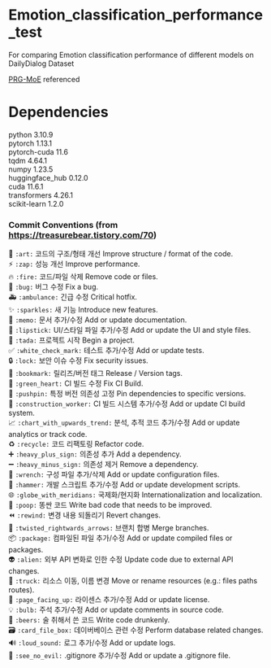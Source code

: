 # Emotion_classification_performance_test
For comparing Emotion classification performance of different models on DailyDialog Dataset

[PRG-MoE](https://github.com/jdjin3000/PRG-MoE) referenced

# Dependencies
python 3.10.9<br>
pytorch 1.13.1<br>
pytorch-cuda 11.6<br>
tqdm 4.64.1<br>
numpy 1.23.5<br>
huggingface_hub 0.12.0<br>
cuda 11.6.1<br>
transformers 4.26.1<br>
scikit-learn 1.2.0<br>

### Commit Conventions (from https://treasurebear.tistory.com/70)
🎨	`:art:`	코드의 구조/형태 개선	Improve structure / format of the code.<br>
⚡️	`:zap:`	성능 개선	Improve performance.<br>
🔥	`:fire:`	코드/파일 삭제	Remove code or files.<br>
🐛	`:bug:`	버그 수정	Fix a bug.<br>
🚑	`:ambulance:`	긴급 수정	Critical hotfix.<br>
✨	`:sparkles:`	새 기능	Introduce new features.<br>
📝	`:memo:`	문서 추가/수정	Add or update documentation.<br>
💄	`:lipstick:`	UI/스타일 파일 추가/수정	Add or update the UI and style files.<br>
🎉	`:tada:`	프로젝트 시작	Begin a project.<br>
✅	`:white_check_mark:`	테스트 추가/수정	Add or update tests.<br>
🔒	`:lock:`	보안 이슈 수정	Fix security issues.<br>
🔖	`:bookmark:`	릴리즈/버전 태그	Release / Version tags.<br>
💚	`:green_heart:`	CI 빌드 수정	Fix CI Build.<br>
📌	`:pushpin:`	특정 버전 의존성 고정	Pin dependencies to specific versions.<br>
👷	`:construction_worker:`	CI 빌드 시스템 추가/수정	Add or update CI build system.<br>
📈	`:chart_with_upwards_trend:`	분석, 추적 코드 추가/수정	Add or update analytics or track code.<br>
♻️	`:recycle:`	코드 리팩토링	Refactor code.<br>
➕	`:heavy_plus_sign:`	의존성 추가	Add a dependency.<br>
➖	`:heavy_minus_sign:`	의존성 제거	Remove a dependency.<br>
🔧	`:wrench:`	구성 파일 추가/삭제	Add or update configuration files.<br>
🔨	`:hammer:`	개발 스크립트 추가/수정	Add or update development scripts.<br>
🌐	`:globe_with_meridians:`	국제화/현지화	Internationalization and localization.<br>
💩	`:poop:`	똥싼 코드	Write bad code that needs to be improved.<br>
⏪	`:rewind:`	변경 내용 되돌리기	Revert changes.<br>
🔀	`:twisted_rightwards_arrows:`	브랜치 합병	Merge branches.<br>
📦	`:package:`	컴파일된 파일 추가/수정	Add or update compiled files or packages.<br>
👽	`:alien:`	외부 API 변화로 인한 수정	Update code due to external API changes.<br>
🚚	`:truck:`	리소스 이동, 이름 변경	Move or rename resources (e.g.: files paths routes).<br>
📄	`:page_facing_up:`	라이센스 추가/수정	Add or update license.<br>
💡	`:bulb:`	주석 추가/수정	Add or update comments in source code.<br>
🍻	`:beers:`	술 취해서 쓴 코드	Write code drunkenly.<br>
🗃	`:card_file_box:`	데이버베이스 관련 수정	Perform database related changes.<br>
🔊	`:loud_sound:`	로그 추가/수정	Add or update logs.<br>
🙈	`:see_no_evil:`	.gitignore 추가/수정	Add or update a .gitignore file.<br>